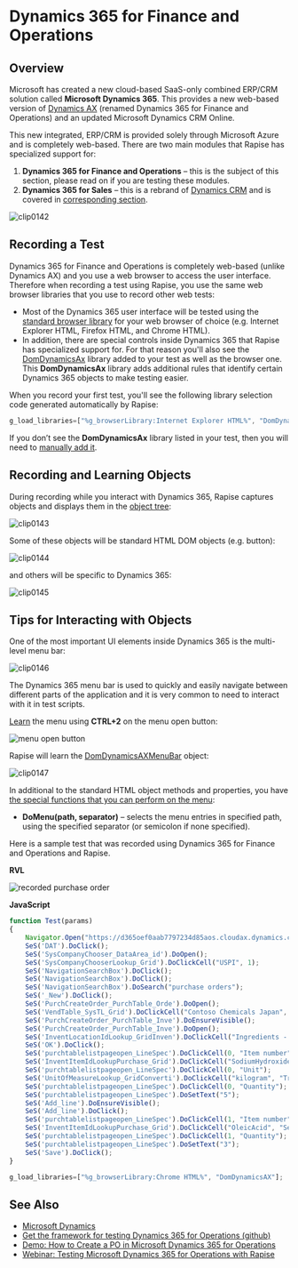 # Dynamics 365 for Finance and Operations

## Overview

Microsoft has created a new cloud-based SaaS-only combined ERP/CRM solution called **Microsoft Dynamics 365**. This provides a new web-based version of [Dynamics AX](dynamics_ax.md) (renamed Dynamics 365 for Finance and Operations) and an updated Microsoft Dynamics CRM Online.

This new integrated, ERP/CRM is provided solely through Microsoft Azure and is completely web-based. There are two main modules that Rapise has specialized support for:

1. **Dynamics 365 for Finance and Operations** – this is the subject of this section, please read on if you are testing these modules.
2. **Dynamics 365 for Sales** – this is a rebrand of [Dynamics CRM](dynamics_crm.md) and is covered in [corresponding section](dynamics_crm.md).

![clip0142](./img/dynamics_3651.png)

## Recording a Test

Dynamics 365 for Finance and Operations is completely web-based (unlike Dynamics AX) and you use a web browser to access the user interface. Therefore when recording a test using Rapise, you use the same web browser libraries that you use to record other web tests:

- Most of the Dynamics 365 user interface will be tested using the [standard browser library](/Libraries/HTMLObject/) for your web browser of choice (e.g.  Internet Explorer HTML, Firefox HTML, and Chrome HTML).
- In addition, there are special controls inside Dynamics 365 that Rapise has specialized support for. For that reason you'll also see the [DomDynamicsAx](/Libraries/ses_lib_dynamics365/) library added to your test as well as the browser one. This **DomDynamicsAx** library adds additional rules that identify certain Dynamics 365 objects to make testing easier.

When you record your first test, you'll see the following library selection code generated automatically by Rapise:

```javascript
g_load_libraries=["%g_browserLibrary:Internet Explorer HTML%", "DomDynamicsAx"];
```

If you don’t see the **DomDynamicsAx** library listed in your test, then you will need to [manually add it](change_the_libraries_being_use.md).

## Recording and Learning Objects

During recording while you interact with Dynamics 365, Rapise captures objects and displays them in the [object tree](object_learning.md):

![clip0143](./img/dynamics_3652.png)

Some of these objects will be standard HTML DOM objects (e.g. button):

![clip0144](./img/dynamics_3653.png)

and others will be specific to Dynamics 365:

![clip0145](./img/dynamics_3654.png)

## Tips for Interacting with Objects

One of the most important UI elements inside Dynamics 365 is the multi-level menu bar:

![clip0146](./img/dynamics_3655.png)

The Dynamics 365 menu bar is used to quickly and easily navigate between different parts of the application and it is very common to need to interact with it in test scripts.

[Learn](object_learning.md) the menu using **CTRL+2** on the menu open button:

![menu open button](./img/dynamics_3657.png)

Rapise will learn the [DomDynamicsAXMenuBar](/Libraries/DomDynamicsAXMenuBar/) object:

![clip0147](./img/dynamics_3656.png)

In additional to the standard HTML object methods and properties, you have [the special functions that you can perform on the menu](/Libraries/DomDynamicsAXMenuBar/):

- **DoMenu(path, separator)** – selects the menu entries in specified path, using the specified separator (or semicolon if none specified).

Here is a sample test that was recorded using Dynamics 365 for Finance and Operations and Rapise.

**RVL**

![recorded purchase order](./img/dynamics_3658.png)

**JavaScript**

```javascript
function Test(params)
{
    Navigator.Open("https://d365oef0aab7797234d85aos.cloudax.dynamics.com/?cmp=DAT&mi=DefaultDashboard");
    SeS('DAT').DoClick();
    SeS('SysCompanyChooser_DataArea_id').DoOpen();
    SeS('SysCompanyChooserLookup_Grid').DoClickCell("USPI", 1);
    SeS('NavigationSearchBox').DoClick();
    SeS('NavigationSearchBox').DoClick();
    SeS('NavigationSearchBox').DoSearch("purchase orders");
    SeS('_New').DoClick();
    SeS('PurchCreateOrder_PurchTable_Orde').DoOpen();
    SeS('VendTable_SysTL_Grid').DoClickCell("Contoso Chemicals Japan", "Name");
    SeS('PurchCreateOrder_PurchTable_Inve').DoEnsureVisible();
    SeS('PurchCreateOrder_PurchTable_Inve').DoOpen();
    SeS('InventLocationIdLookup_GridInven').DoClickCell("Ingredients - Cleaners", "Name");
    SeS('OK').DoClick();
    SeS('purchtablelistpageopen_LineSpec').DoClickCell(0, "Item number");
    SeS('InventItemIdLookupPurchase_Grid').DoClickCell("SodiumHydroxide", "Search name");
    SeS('purchtablelistpageopen_LineSpec').DoClickCell(0, "Unit");
    SeS('UnitOfMeasureLookup_GridConverti').DoClickCell("kilogram", "Translated description");
    SeS('purchtablelistpageopen_LineSpec').DoClickCell(0, "Quantity");
    SeS('purchtablelistpageopen_LineSpec').DoSetText("5");
    SeS('Add_line').DoEnsureVisible();
    SeS('Add_line').DoClick();
    SeS('purchtablelistpageopen_LineSpec').DoClickCell(1, "Item number");
    SeS('InventItemIdLookupPurchase_Grid').DoClickCell("OleicAcid", "Search name");
    SeS('purchtablelistpageopen_LineSpec').DoClickCell(1, "Quantity");
    SeS('purchtablelistpageopen_LineSpec').DoSetText("3");
    SeS('Save').DoClick();
}

g_load_libraries=["%g_browserLibrary:Chrome HTML%", "DomDynamicsAX"];
```

## See Also

- [Microsoft Dynamics](microsoft_dynamics.md)
- [Get the framework for testing Dynamics 365 for Operations (github)](https://github.com/Inflectra/rapise-dynamics365-fo)
- [Demo: How to Create a PO in Microsoft Dynamics 365 for Operations](https://youtu.be/NKE1Lg5OgoQ)
- [Webinar: Testing Microsoft Dynamics 365 for Operations with Rapise](https://youtu.be/YMhT0GLNwUE)